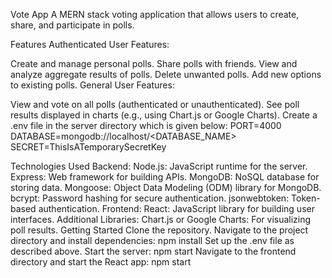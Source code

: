 Vote App
A MERN stack voting application that allows users to create, share, and participate in polls.

Features
Authenticated User Features:

Create and manage personal polls.
Share polls with friends.
View and analyze aggregate results of polls.
Delete unwanted polls.
Add new options to existing polls.
General User Features:

View and vote on all polls (authenticated or unauthenticated).
See poll results displayed in charts (e.g., using Chart.js or Google Charts).
Create a .env file in the server directory which is given below:
PORT=4000
DATABASE=mongodb://localhost/<DATABASE_NAME>
SECRET=ThisIsATemporarySecretKey

Technologies Used
Backend:
Node.js: JavaScript runtime for the server.
Express: Web framework for building APIs.
MongoDB: NoSQL database for storing data.
Mongoose: Object Data Modeling (ODM) library for MongoDB.
bcrypt: Password hashing for secure authentication.
jsonwebtoken: Token-based authentication.
Frontend:
React: JavaScript library for building user interfaces.
Additional Libraries:
Chart.js or Google Charts: For visualizing poll results.
Getting Started
Clone the repository.
Navigate to the project directory and install dependencies:
npm install
Set up the .env file as described above.
Start the server:
npm start
Navigate to the frontend directory and start the React app:
npm start
